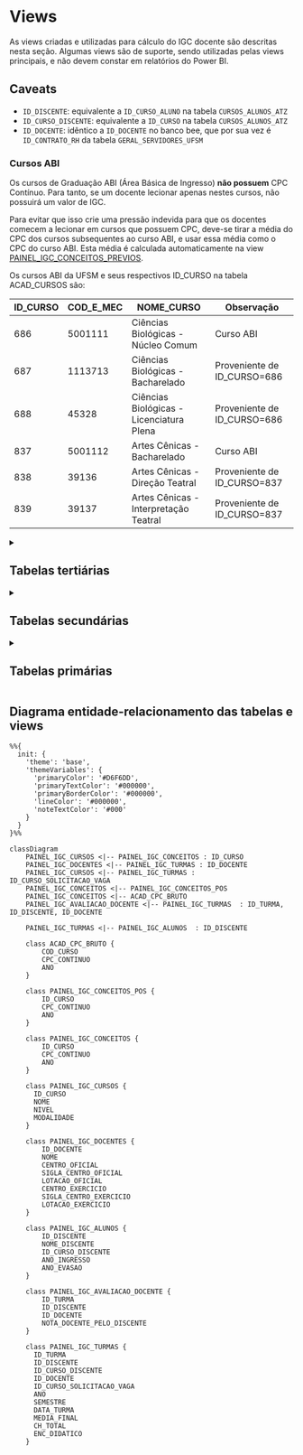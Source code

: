 # Views

As views criadas e utilizadas para cálculo do IGC docente são descritas nesta seção. Algumas views são de suporte, sendo
utilizadas pelas views principais, e não devem constar em relatórios do Power BI.

## Caveats

* `ID_DISCENTE`: equivalente a `ID_CURSO_ALUNO` na tabela `CURSOS_ALUNOS_ATZ`
* `ID_CURSO_DISCENTE`: equivalente a `ID_CURSO` na tabela `CURSOS_ALUNOS_ATZ`
* `ID_DOCENTE`: idêntico a `ID_DOCENTE` no banco bee, que por sua vez é `ID_CONTRATO_RH` da tabela 
  `GERAL_SERVIDORES_UFSM`

### Cursos ABI

Os cursos de Graduação ABI (Área Básica de Ingresso) **não possuem** CPC Contínuo. Para tanto, se um docente lecionar
apenas nestes cursos, não possuirá um valor de IGC.

Para evitar que isso crie uma pressão indevida para que os docentes comecem a lecionar em cursos que possuem CPC, 
deve-se tirar a média do CPC dos cursos subsequentes ao curso ABI, e usar essa média como o CPC do curso ABI. Esta média
é calculada automaticamente na view [PAINEL_IGC_CONCEITOS_PREVIOS](#PAINEL_IGC_CONCEITOS_PREVIOS).

Os cursos ABI da UFSM e seus respectivos ID_CURSO na tabela ACAD_CURSOS são:

| ID_CURSO | COD_E_MEC | NOME_CURSO                               | Observação                  |
|:---------|:----------|------------------------------------------|-----------------------------|
| 686      | 5001111   | Ciências Biológicas - Núcleo Comum       | Curso ABI                   |
| 687      | 1113713   | Ciências Biológicas - Bacharelado        | Proveniente de ID_CURSO=686 |
| 688      | 45328     | Ciências Biológicas - Licenciatura Plena | Proveniente de ID_CURSO=686 |
| 837      | 5001112   | Artes Cênicas - Bacharelado              | Curso ABI                   | 
| 838      | 39136     | Artes Cênicas - Direção Teatral          | Proveniente de ID_CURSO=837 | 
| 839      | 39137     | Artes Cênicas - Interpretação Teatral    | Proveniente de ID_CURSO=837 | 

<details>
<summary><h2>Tabelas tertiárias</h2></summary>

* (Tabela) **ACAD_CPC_BRUTO:** Dados do CPC, com COD_CURSO como o ID do curso. Uma linha por curso/por ano
* (View) **PAINEL_IGC_CONCEITOS_POS:** Dados de conceito CAPES, provenientes de uma coleta da Sucupira. Estão em tabelas 
  SUCUPIRA_* no banco de dados. Uma linha por curso/por ano. **Apenas** cursos que estão funcionando (status EM 
  FUNCIONAMENTO ou EM DESATIVACAO na plataforma Sucupira) **E** possuem conceitos CAPES (ou seja, cursos que 
  **não estão** em avaliação). Uma linha por curso, por ano.
* (View) **PAINEL_IGC_CONCEITOS_PREVIOS:** União do CPC Contínuo dos cursos de graduação (ACAD_CPC_BRUTO) e Conceito 
  Capes dos cursos de Pós-graduação (PAINEL_IGC_CONCEITOS_POS). Uma linha por curso, por ano.
* (View) **PAINEL_IGC_ALUNOS:** Uma view que seleciona e trata dados da tabela CURSOS_ALUNOS_ATZ. Uma linha por aluno 
  por curso matriculado.

<details>
<summary><h3>SQL</h3></summary>

#### PAINEL_IGC_CONCEITOS_POS

```sql
CREATE OR REPLACE VIEW PAINEL_IGC_CONCEITOS_POS AS
select *,
    CASE
        when POS.CONCEITO_CAPES = 3 then 4
        when POS.CONCEITO_CAPES = 4 then 4.5
        when POS.CONCEITO_CAPES = 5 then 5
        when POS.CONCEITO_CAPES = 6 then 5
        when POS.CONCEITO_CAPES = 7 then 5
    END AS CPC_CONTINUO
from (
    select sp.ID_PROGRAMA_SUCUPIRA, sp.NOME_PROGRAMA_SUCUPIRA,
        case
            when spi.CONCEITO_MESTRADO_ACADEMICO is not null then spi.CONCEITO_MESTRADO_ACADEMICO
            when spi.CONCEITO_DOUTORADO_ACADEMICO is not null then spi.CONCEITO_DOUTORADO_ACADEMICO
            when spi.CONCEITO_MESTRADO_PROFISSIONAL is not null then spi.CONCEITO_MESTRADO_PROFISSIONAL
            when spi.CONCEITO_DOUTORADO_PROFISSIONAL is not null then spi.CONCEITO_DOUTORADO_PROFISSIONAL
            ELSE NULL
        END AS CONCEITO_CAPES,
        spi.EM_AVALIACAO,
        spi.SITUACAO_PROGRAMA,
        spi.ANO ano_conceito
    from SUCUPIRA_PROGRAMAS sp
    inner join SUCUPIRA_PROGRAMAS_INDICES spi on sp.id_programa_sucupira = spi.id_programa_sucupira
    where spi.EM_AVALIACAO = 0 and spi.SITUACAO_PROGRAMA <> 'DESATIVADO'
) as pos;

comment on table PAINEL_IGC_CONCEITOS_POS is 'Não usar em relatório do Power BI - é usada apenas como suporte para outras views. Para mais informações, consulte https://github.com/COPLIN-UFSM/IGC';
```

#### PAINEL_IGC_CONCEITOS_PREVIOS

```sql
CREATE OR REPLACE VIEW PAINEL_IGC_CONCEITOS_PREVIOS as
select * from (
    select ac.ID_CURSO, ac.NOME_CURSO, acb.CPC_CONTINUO, acb.ANO ANO_CONCEITO
    from ACAD_CURSOS ac
    inner join ACAD_CPC_BRUTO acb on ac.COD_E_MEC = acb.COD_CURSO
    where cpc_continuo is not null
) union (
    select ac.ID_CURSO, ac.NOME_CURSO, picp.CPC_CONTINUO, picp.ANO_CONCEITO
    from ACAD_CURSOS ac
    inner join PAINEL_IGC_CONCEITOS_POS picp on ac.ID_PROGRAMA_SUCUPIRA = picp.ID_PROGRAMA_SUCUPIRA
    where CPC_CONTINUO is not null
) UNION (
    SELECT
        686 AS ID_CURSO, 'Ciências Biológicas - Núcleo Comum' as NOME_CURSO,
        AVG(ACB.CPC_CONTINUO) as CPC_CONTINUO, ACB.ANO
    from ACAD_CPC_BRUTO ACB
    INNER JOIN ACAD_CURSOS AC ON ACB.COD_CURSO = AC.COD_E_MEC
    where AC.ID_CURSO in (687, 688)
    group by ACB.ANO
) UNION (
    SELECT
        837 AS ID_CURSO, 'Artes Cênicas - Bacharelado' as NOME_CURSO,
        AVG(ACB.CPC_CONTINUO) as CPC_CONTINUO, ACB.ANO
    from ACAD_CPC_BRUTO ACB
    INNER JOIN ACAD_CURSOS AC ON ACB.COD_CURSO = AC.COD_E_MEC
    where AC.ID_CURSO in (838, 839)
    group by ACB.ANO
);

comment on table PAINEL_IGC_CONCEITOS_PREVIOS is 'Não usar em relatório do Power BI - é usada apenas como suporte para outras views. Para mais informações, consulte https://github.com/COPLIN-UFSM/IGC';
```

#### PAINEL_IGC_ALUNOS

```sql
CREATE OR REPLACE VIEW PAINEL_IGC_ALUNOS as
SELECT
    CAA.ID_CURSO_ALUNO ID_DISCENTE,
    strip(CAA.NOME_ALUNO) NOME_DISCENTE,
    CAA.ID_CURSO ID_CURSO_DISCENTE,
    pic.ID_PROGRAMA_SUCUPIRA ID_PROGRAMA_DISCENTE,
    pic.NOME_PROGRAMA_SUCUPIRA NOME_PROGRAMA_DISCENTE,
    caa.ANO_INGRESSO, caa.ANO_EVASAO,
    pic.ID_NIVEL, pic.NOME_NIVEL, pic.ID_MODALIDADE, pic.NOME_MODALIDADE
FROM CURSOS_ALUNOS_ATZ CAA
INNER JOIN PAINEL_IGC_CURSOS pic on caa.id_curso = pic.ID_CURSO;

comment on table PAINEL_IGC_ALUNOS is 'Não usar em relatório do Power BI - é usada apenas como suporte para outras views. Para mais informações, consulte https://github.com/COPLIN-UFSM/IGC';
```

</details>

</details>

<details>
<summary><h2>Tabelas secundárias</h2></summary>

* (View) **PAINEL_IGC_CONCEITOS:** Apenas o conceito mais recente para cada curso (de graduação ou pós-graduação). Uma
  linha por curso.
* (View) **PAINEL_IGC_AVALIACAO_DOCENTE:** A média da nota que um discente deu para um docente quando aquele foi aluno 
  deste em uma turma. Uma linha por aluno/docente/turma. Notas entre 0 e 10.

<details>
<summary><h3>SQL</h3></summary>

#### PAINEL_IGC_CONCEITOS

```sql
CREATE OR REPLACE VIEW PAINEL_IGC_CONCEITOS as
select leftie.*,
    case
        when leftie.ANO_CONCEITO = rightie.ANO_MAIS_RECENTE then 1 else 0
    end as mais_recente
from (
    (
        select
            ac.ID_CURSO, strip(ac.NOME_CURSO) NOME_CURSO,
            NULL ID_PROGRAMA_SUCUPIRA, NULL NOME_PROGRAMA_SUCUPIRA,
            NULL CONCEITO_CAPES_PROGRAMA_SUCUPIRA, picp.CPC_CONTINUO, picp.ANO_CONCEITO
        from ACAD_CURSOS ac
        inner join PAINEL_IGC_CONCEITOS_PREVIOS picp on ac.ID_CURSO = picp.ID_CURSO
        where cpc_continuo is not null
    ) union (
        select
            ac.ID_CURSO, strip(ac.NOME_CURSO) NOME_CURSO,
            picp.ID_PROGRAMA_SUCUPIRA, strip(picp.NOME_PROGRAMA_SUCUPIRA) NOME_PROGRAMA_SUCUPIRA,
            picp.CONCEITO_CAPES CONCEITO_CAPES_PROGRAMA_SUCUPIRA,
            picp.CPC_CONTINUO, picp.ANO_CONCEITO
        from ACAD_CURSOS ac
        inner join PAINEL_IGC_CONCEITOS_POS picp on ac.ID_PROGRAMA_SUCUPIRA = picp.ID_PROGRAMA_SUCUPIRA
        where CPC_CONTINUO is not null
    )
) as leftie
inner join (
    -- pega o ano mais recente do conceito para cada curso
    select pp.ID_CURSO, MAX(pp.ANO_CONCEITO) ANO_MAIS_RECENTE
    from PAINEL_IGC_CONCEITOS_PREVIOS pp
    group by pp.ID_CURSO
) rightie on leftie.ID_CURSO = rightie.ID_CURSO;

comment on table PAINEL_IGC_CONCEITOS is 'Não usar em relatório do Power BI - é usada apenas como suporte para outras views. Para mais informações, consulte https://github.com/COPLIN-UFSM/IGC';
```

#### PAINEL_IGC_AVALIACAO_DOCENTE

```sql
CREATE OR REPLACE VIEW PAINEL_IGC_AVALIACAO_DOCENTE as
select
    ca.id_turma, caa.id_curso_aluno ID_DISCENTE, ID_DOCENTE, temp.NOTA_DOCENTE_PELO_DISCENTE
from (
    select ID_CURSO_ALUNO, ID_CURRICULO, round(avg(FLOAT(valor)/float(6)), 2) NOTA_DOCENTE_PELO_DISCENTE
    from AVALIACAO_ENSINO_APRENDIZAGEM_RESPOSTAS aear
    group by ID_CURSO_ALUNO, ID_CURRICULO
) AS TEMP
inner join CURRICULO_ALUNO ca on TEMP.ID_CURRICULO = ca.ID_CURRIC_ALUNO
inner join CURSOS_ALUNOS_ATZ caa on ca.ID_CURSO_ALUNO = caa.ID_CURSO_ALUNO
inner join TURMAS_VAGAS tv on ca.ID_TURMA = tv.ID_TURMA
inner join TURMAS_DOCENTES td on tv.ID_TURMA = td.ID_TURMA
where CA.SITUACAO_OCOR != 'E';

comment on table PAINEL_IGC_AVALIACAO_DOCENTE is 'Não usar em relatório do Power BI - é usada apenas como suporte para outras views. Para mais informações, consulte https://github.com/COPLIN-UFSM/IGC';
```

</details>

</details>

<details>
<summary><h2>Tabelas primárias</h2></summary>

* (View) **PAINEL_IGC_DOCENTES:** Docentes da instituição. Uma linha por docente.
* (View) **PAINEL_IGC_CURSOS:** Cursos da instituição. Uma linha por curso.
* (View) **PAINEL_IGC_TURMAS:** Relação de turmas ministradas. Uma linha por aluno, por docente, por turma. Caso dois ou
  mais docentes tenham lecionado na mesma turma, e considerando-se apenas um aluno, existirão nessa tabela 1 aluno * 1 
  turma * N docentes.

<details>
<summary><h3>SQL</h3></summary>

#### PAINEL_IGC_DOCENTES

```sql
CREATE OR REPLACE VIEW PAINEL_IGC_DOCENTES as
select ID_CONTRATO_RH ID_DOCENTE,
       STRIP(NOME_FUNCIONARIO) NOME_DOCENTE,
       STRIP(NC_OFICIAL.SIGLA_CENTRO) SIGLA_CENTRO_OFICIAL,
       NC_OFICIAL.ID_CENTRO ID_CENTRO_LOT_OFICIAL,
       STRIP(NC_OFICIAL.NOME_CENTRO) NOME_CENTRO_LOT_OFICIAL,
       ID_LOT_OFICIAL,
       STRIP(NU_OFICIAL.NOME_UNIDADE) NOME_LOT_OFICIAL,
       STRIP(NC_EXERCICIO.SIGLA_CENTRO) SIGLA_CENTRO_EXERCICIO,
       NC_EXERCICIO.ID_CENTRO ID_CENTRO_LOT_EXERCICIO,
       STRIP(NC_EXERCICIO.NOME_CENTRO) NOME_CENTRO_LOT_EXERCICIO,
       ID_LOT_EXERCICIO,
       STRIP(NU_EXERCICIO.NOME_UNIDADE) NOME_LOT_EXERCICIO
from GERAL_SERVIDORES_UFSM gsu
inner join NAV_UNIDADES NU_OFICIAL on ID_LOT_OFICIAL = NU_OFICIAL.ID_UNIDADE
inner join NAV_CENTROS NC_OFICIAL on NU_OFICIAL.ID_CENTRO = NC_OFICIAL.ID_CENTRO
inner join NAV_UNIDADES NU_EXERCICIO on ID_LOT_OFICIAL = NU_EXERCICIO.ID_UNIDADE
inner join NAV_CENTROS NC_EXERCICIO on NU_EXERCICIO.ID_CENTRO = NC_EXERCICIO.ID_CENTRO
where GRUPO_CARGO = 'D';

comment on table PAINEL_IGC_DOCENTES is 'Tabela de dimensão de docentes. Para mais informações, consulte https://github.com/COPLIN-UFSM/IGC';
```

#### PAINEL_IGC_CURSOS

```sql
CREATE OR REPLACE VIEW PAINEL_IGC_CURSOS AS
SELECT
    AC.ID_CURSO, STRIP(AC.NOME_CURSO) NOME_CURSO,
    strip(AC.COD_E_MEC) COD_E_MEC,
    sp.ID_PROGRAMA_SUCUPIRA,
    strip(sp.CODIGO_PROGRAMA_SUCUPIRA) CODIGO_PROGRAMA_SUCUPIRA, strip(sp.NOME_PROGRAMA_SUCUPIRA) NOME_PROGRAMA_SUCUPIRA,
    case
        when upper(strip(anc.DESCRICAO)) like 'PÓS-GRADUAÇÃO' then strip(sp.CODIGO_PROGRAMA_SUCUPIRA)
        else strip(AC.COD_E_MEC)
    end CODIGO_CURSO_UNIFICADO,
    AC.ID_MODALIDADE, STRIP(AM.DESCRICAO) NOME_MODALIDADE,
    AC.ID_NIVEL, STRIP(ANC.DESCRICAO) NOME_NIVEL,
    NC.ID_CENTRO, STRIP(NC.NOME_CENTRO) NOME_CENTRO
FROM ACAD_CURSOS AC
INNER JOIN ACAD_MODALIDADE AM ON AC.ID_MODALIDADE = AM.ID_MODALIDADE
INNER JOIN ACAD_NIVEL_CURSOS ANC ON AC.ID_NIVEL = ANC.ID_NIVEL
inner join NAV_CENTROS NC on AC.ID_CENTRO = NC.ID_CENTRO
LEFT join SUCUPIRA_PROGRAMAS sp on ac.ID_PROGRAMA_SUCUPIRA = sp.ID_PROGRAMA_SUCUPIRA
where ((AC.COD_E_MEC IS NOT NULL) OR (AC.ID_PROGRAMA_SUCUPIRA IS NOT NULL));

comment on table PAINEL_IGC_CURSOS is 'Tabela de dimensão de cursos. Para mais informações, consulte https://github.com/COPLIN-UFSM/IGC';
comment on column PAINEL_IGC_CURSOS.CODIGO_CURSO_UNIFICADO is 'É o código do programa de pós-graduação ou o código E-MEC (graduação), a depender do nível do curso.';
```

#### PAINEL_IGC_TURMAS

```sql
CREATE OR REPLACE VIEW PAINEL_IGC_TURMAS AS
SELECT
    CA.ID_TURMA,
    PIA.ID_DISCENTE,
    TD.ID_DOCENTE,
    PIA.ID_CURSO_DISCENTE,
    tv.ID_CURSO ID_CURSO_SOLICITACAO_TURMA,
    ca.ANO ANO_TURMA,
    CASE
        WHEN UPPER(te.DESCRICAO) LIKE '%1%SEMESTRE%' THEN CONCAT('01-01-', ca.ANO)
        WHEN UPPER(te.DESCRICAO) LIKE '%2%SEMESTRE%' THEN CONCAT('01-07-', ca.ANO)
        WHEN UPPER(te.DESCRICAO) LIKE '%1%TRIMESTRE%' THEN CONCAT('01-04-', CA.ANO)
        WHEN UPPER(te.DESCRICAO) LIKE '%2%TRIMESTRE%' THEN CONCAT('01-07-', CA.ANO)
        WHEN UPPER(te.DESCRICAO) LIKE '%3%TRIMESTRE%' THEN CONCAT('01-10-', CA.ANO)
        WHEN UPPER(te.DESCRICAO) LIKE '%ANUAL%' THEN CONCAT('01-01-', CA.ANO)
        ELSE NULL
    END AS DATA_TURMA,
    CASE
        WHEN UPPER(te.DESCRICAO) LIKE '%SEMESTRE%' THEN 'SEMESTRAL'
        WHEN UPPER(te.DESCRICAO) LIKE '%TRIMESTRE%' THEN 'TRIMESTRAL'
        WHEN UPPER(te.DESCRICAO) LIKE '%ANUAL%' THEN 'ANUAL'
        ELSE NULL
    END AS PERIODICIDADE,
    case
        when UPPER(PIA.NOME_NIVEL) = 'GRADUAÇÃO' THEN 1
        when UPPER(PIA.NOME_NIVEL) = 'PÓS-GRADUAÇÃO' and UPPER(PIA.NOME_MODALIDADE) = 'MESTRADO' then
            case
                when pic.CONCEITO_CAPES_PROGRAMA_SUCUPIRA = 3 THEN 1
                when pic.CONCEITO_CAPES_PROGRAMA_SUCUPIRA = 4 THEN 2
                when pic.CONCEITO_CAPES_PROGRAMA_SUCUPIRA >= 5 THEN 3
                ELSE NULL
            end
        when UPPER(PIA.NOME_NIVEL) = 'PÓS-GRADUAÇÃO' and UPPER(PIA.NOME_MODALIDADE) = 'DOUTORADO' then
            case
                when pic.CONCEITO_CAPES_PROGRAMA_SUCUPIRA = 3 THEN 1
                when pic.CONCEITO_CAPES_PROGRAMA_SUCUPIRA = 4 THEN 2
                when pic.CONCEITO_CAPES_PROGRAMA_SUCUPIRA = 5 THEN 3
                when pic.CONCEITO_CAPES_PROGRAMA_SUCUPIRA = 6 THEN 4
                when pic.CONCEITO_CAPES_PROGRAMA_SUCUPIRA = 7 THEN 5
                ELSE NULL
            end
        ELSE NULL
    end PESO_ALUNO,
    case
        when curso_discente.CODIGO_CURSO_UNIFICADO = curso_solicitacao.CODIGO_CURSO_UNIFICADO then 1
        else 0
    end CURSO_ALUNO_MESMO_CURSO_SOLICITACAO,
    ca.CH_TOTAL,
    float(ca.MEDIA_FINAL) MEDIA_FINAL,
    FLOAT(TD.ENC_DIDATICO) ENCARGO_DIDATICO_TURMA_DOCENTE,
    piad.NOTA_DOCENTE_PELO_DISCENTE,
    pic.ANO_CONCEITO, FLOAT(pic.CPC_CONTINUO) CPC_CONTINUO
FROM CURRICULO_ALUNO CA
inner join TAB_ESTRUTURADA te on COD_TABELA = PERIODO_TAB and te.ITEM_TABELA = ca.periodo_item
inner join TAB_ESTRUTURADA te2 on ca.SITUACAO_TAB = te2.COD_TABELA and ca.SITUACAO_ITEM = te2.ITEM_TABELA
INNER JOIN TURMAS_VAGAS TV ON CA.ID_TURMA = TV.ID_TURMA
INNER JOIN TURMAS_DOCENTES TD ON TV.ID_TURMA = TD.ID_TURMA
inner join PAINEL_IGC_ALUNOS pia on pia.ID_DISCENTE = CA.ID_CURSO_ALUNO
inner join PAINEL_IGC_CONCEITOS pic on pic.ID_CURSO = pia.ID_CURSO_DISCENTE
inner join painel_igc_cursos curso_discente on pia.ID_CURSO_DISCENTE = curso_discente.ID_CURSO
inner join PAINEL_IGC_CURSOS curso_solicitacao on tv.ID_CURSO = curso_solicitacao.ID_CURSO
    left join PAINEL_IGC_AVALIACAO_DOCENTE piad -- avaliações docentes pelo discente
    on ca.ID_TURMA = piad.ID_TURMA and
       piad.ID_DOCENTE = td.ID_DOCENTE and
       ca.ID_CURSO_ALUNO = piad.id_discente
WHERE
    (ca.SITUACAO_OCOR != 'E') and (ca.ID_TURMA is not null) and
    (ca.ANO >= pic.ANO_CONCEITO) and (pic.MAIS_RECENTE = 1) and
    (pic.ANO_CONCEITO is not null) and (pic.CPC_CONTINUO is not null) and
    (upper(te2.ITEM_TABELA) in (1, 2, 10));

comment on table PAINEL_IGC_TURMAS is 'Tabela de fatos de turmas. Para mais informações, consulte https://github.com/COPLIN-UFSM/IGC';
```

</details>

</details>

## Diagrama entidade-relacionamento das tabelas e views

```mermaid
%%{
  init: {
    'theme': 'base',
    'themeVariables': {
      'primaryColor': '#D6F6DD',
      'primaryTextColor': '#000000',
      'primaryBorderColor': '#000000',
      'lineColor': '#000000',
      'noteTextColor': '#000'
    }
  }
}%%

classDiagram
    PAINEL_IGC_CURSOS <|-- PAINEL_IGC_CONCEITOS : ID_CURSO
    PAINEL_IGC_DOCENTES <|-- PAINEL_IGC_TURMAS : ID_DOCENTE
    PAINEL_IGC_CURSOS <|-- PAINEL_IGC_TURMAS : ID_CURSO_SOLICITACAO_VAGA
    PAINEL_IGC_CONCEITOS <|-- PAINEL_IGC_CONCEITOS_POS 
    PAINEL_IGC_CONCEITOS <|-- ACAD_CPC_BRUTO
    PAINEL_IGC_AVALIACAO_DOCENTE <|-- PAINEL_IGC_TURMAS  : ID_TURMA, ID_DISCENTE, ID_DOCENTE

    PAINEL_IGC_TURMAS <|-- PAINEL_IGC_ALUNOS  : ID_DISCENTE

    class ACAD_CPC_BRUTO {
        COD_CURSO
        CPC_CONTINUO
        ANO
    }

    class PAINEL_IGC_CONCEITOS_POS {
        ID_CURSO
        CPC_CONTINUO
        ANO
    }

    class PAINEL_IGC_CONCEITOS {
        ID_CURSO
        CPC_CONTINUO
        ANO
    }

    class PAINEL_IGC_CURSOS {
      ID_CURSO
      NOME
      NIVEL
      MODALIDADE
    }

    class PAINEL_IGC_DOCENTES {
        ID_DOCENTE
        NOME
        CENTRO_OFICIAL
        SIGLA_CENTRO_OFICIAL
        LOTACAO_OFICIAL
        CENTRO_EXERCICIO
        SIGLA_CENTRO_EXERCICIO
        LOTACAO_EXERCICIO
    }

    class PAINEL_IGC_ALUNOS {
        ID_DISCENTE
        NOME_DISCENTE
        ID_CURSO_DISCENTE
        ANO_INGRESSO
        ANO_EVASAO
    }

    class PAINEL_IGC_AVALIACAO_DOCENTE {
        ID_TURMA
        ID_DISCENTE
        ID_DOCENTE
        NOTA_DOCENTE_PELO_DISCENTE
    }

    class PAINEL_IGC_TURMAS {
      ID_TURMA
      ID_DISCENTE
      ID_CURSO_DISCENTE
      ID_DOCENTE
      ID_CURSO_SOLICITACAO_VAGA
      ANO
      SEMESTRE
      DATA_TURMA
      MEDIA_FINAL
      CH_TOTAL
      ENC_DIDATICO
    }
```
